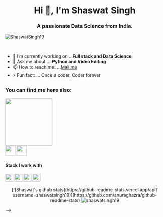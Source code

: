 <h1 align="center">Hi 👋, I'm Shaswat Singh</h1>
<h3 align="center">A passionate Data Science from India. </h3>
<p align="left"> <img src="https://komarev.com/ghpvc/?username=shaswatsingh19" alt="ShaswatSingh19" /> </p>

<br />



- 🔭 I’m currently working on ...**Full stack and Data Science** 
- 💬 Ask me about ... **Python and Video Editing**
- 📫 How to reach me: ...[Mail me](mailto:shaswatsingh.ose@gmail.com)
- ⚡ Fun fact: ... Once a coder, Coder forever 



<h3 >You can find me here also:</h3>  
<a><img src="https://icon-library.net//images/icon-programmer/icon-programmer-14.jpg" width="150px" height="150px" align = 'center' /></a> <br>
<a href="https://www.linkedin.com/in/shaswat-singh-035a84144/"><img src="https://github.com/hussainweb/hussainweb/blob/main/icons/linkedin.png" width="32px" height="32px"></a>   <a href="https://twitter.com/shaswatGamelanc"><img src="https://github.com/hussainweb/hussainweb/blob/main/icons/twitter.png" width="32px" height="32px"></a>

<h4>Stack I work with</h4>
<p align="left">
<img src="https://img.shields.io/badge/python-3776AB.svg?&style=for-the-badge&logo=python&logoColor=white" height="25"/>
<img src="https://img.shields.io/badge/jupyter-F3631D.svg?&style=for-the-badge&logo=jupyter&logoColor=white" height="25"/>
<img src="https://img.shields.io/badge/anaconda-42B029.svg?&style=for-the-badge&logo=anaconda&logoColor=white" height="25"/>
<img src="https://img.shields.io/badge/VS%20Code-007ACC.svg?&style=for-the-badge&logo=visual-studio-code&logoColor=white" height="25"/>
</p>

 <p align="center"> 
[![Shaswat's github stats](https://github-readme-stats.vercel.app/api?username=shaswatsingh19)](https://github.com/anuraghazra/github-readme-stats)
<img src="https://github-readme-stats.anuraghazra1.vercel.app/api/top-langs/?username=shaswatsingh19" alt="shaswatsingh19" />
 
 </p>
 
-->



#
